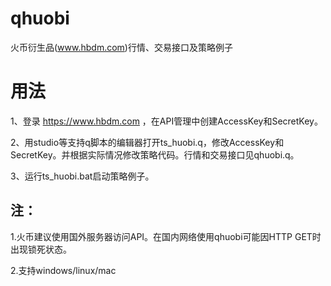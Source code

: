 # qhuobi

火币衍生品(www.hbdm.com)行情、交易接口及策略例子

# 用法

1、登录 <https://www.hbdm.com> ，在API管理中创建AccessKey和SecretKey。

2、用studio等支持q脚本的编辑器打开ts_huobi.q，修改AccessKey和SecretKey。并根据实际情况修改策略代码。行情和交易接口见qhuobi.q。

3、运行ts_huobi.bat启动策略例子。

## 注：

1.火币建议使用国外服务器访问API。在国内网络使用qhuobi可能因HTTP GET时出现锁死状态。

2.支持windows/linux/mac
